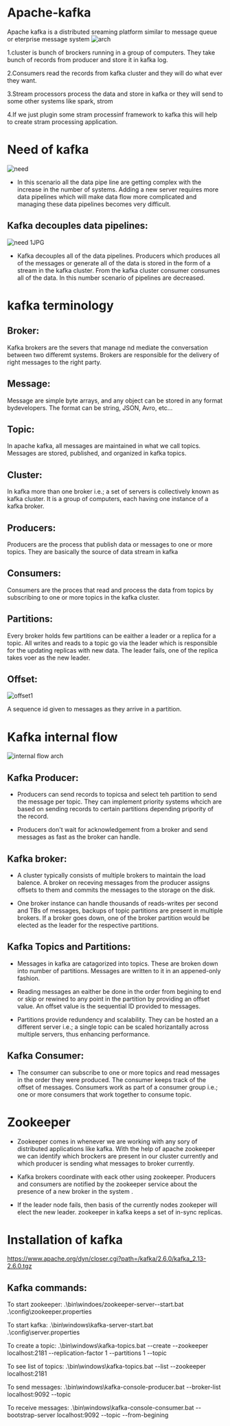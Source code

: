 # Apache-kafka
Apache kafka is a distributed sreaming platform similar to message queue or eterprise message system
![arch](https://user-images.githubusercontent.com/38941778/96096280-499d0f80-0eed-11eb-9aa3-104c97660d58.JPG)

1.cluster is bunch of brockers running in a group of computers. They take bunch of records from producer and store it in kafka log.

2.Consumers read the records from kafka cluster and they will do what ever they want. 

3.Stream processors process the data and store in kafka or they will send to some other systems like spark, strom

4.If we just plugin some stram processinf framework to kafka this will help to create stram processing application.

# Need of kafka

![need](https://user-images.githubusercontent.com/38941778/96377960-9cedb700-11a6-11eb-9ed4-b463e4dd7203.JPG)

* In this scenario all the data pipe line are getting complex with the increase in the number of systems. Adding a new server requires more data pipelines which will make data flow more complicated and managing these data pipelines becomes very difficult.

## Kafka decouples data pipelines:

![need 1JPG](https://user-images.githubusercontent.com/38941778/96378173-dffc5a00-11a7-11eb-8c1a-c5a159e3b561.JPG)

* Kafka decouples all of the data pipelines. Producers which produces all of the messages or generate all of the data is stored in the form of a stream in the kafka cluster. From the kafka cluster consumer consumes all of the data. In this number scenario of pipelines are decreased.

# kafka terminology
## Broker: 
Kafka brokers are the severs that manage nd mediate the conversation between two differemt systems. Brokers are responsible for the delivery of right messages to the right party.

## Message:
Message are simple byte arrays, and any object can be stored in any format bydevelopers. The format can be string, JSON, Avro, etc...

## Topic:
In apache kafka, all messages are maintained in what we call topics. Messages are stored, published, and organized in kafka topics.

## Cluster:
In kafka more than one broker i.e.; a set of servers is collectively known as kafka cluster. It is a group of computers, each having one instance of a kafka broker.

## Producers:
Producers are the process that publish data or messages to one or more topics. They are basically the source of data stream in kafka

## Consumers:
Consumers are the proces that read and process the data from topics by subscribing to one or more topics in the kafka cluster.

## Partitions:
Every broker holds few partitions can be eaither a leader or a replica for a topic. All writes and reads to a topic go via the leader which is responsible  for the updating replicas with new data. The leader fails, one of the replica takes  voer as the new leader.

## Offset:

![offset1](https://user-images.githubusercontent.com/38941778/96377592-336ca900-11a4-11eb-927a-0a85a5e871cb.JPG)

A sequence id given to messages as they arrive in a partition.

# Kafka internal flow

![internal flow arch](https://user-images.githubusercontent.com/38941778/96379108-dc1f0680-11ac-11eb-9444-fd5eeb69434a.png)

## Kafka Producer:
* Producers can send records to topicsa and select teh partition to send the message per topic. They can implement priority systems whcich are based on sending records to certain partitions depending pripority of the record.

* Producers don't wait for acknowledgement from a broker and send messages as fast as the broker can handle.

## Kafka broker:
* A cluster typically consists of multiple brokers to maintain the load balence. A broker on receving messages from the producer assigns offsets to them and commits the messages to the storage on the disk. 

* One broker instance can handle thousands of reads-writes per second and TBs of messages, backups of topic partitions are present in multiple brokers. If a broker goes down, one of the broker partition would be elected as the leader for the respective partitions.

## Kafka Topics and Partitions:
* Messages in kafka are catagorized into topics. These are broken down into number of partitions. Messages are written to it in an appened-only fashion.

* Reading messages an eaither be done in the order from begining to end or skip or rewined to any point in the partition by providing an offset value. An offset value is the sequential ID provided to messages. 

* Partitions provide redundency and scalability. They can be hosted an a different server i.e.; a single topic can be scaled horizantally across multiple servers, thus enhancing performance.

## Kafka Consumer:

* The consumer can subscribe to one or more topics and read messages in the order they were produced. The consumer keeps track of the offset of messages. Consumers work as part of a consumer group i.e.; one or more consumers that work together to consume topic.

# Zookeeper

* Zookeeper comes in whenever we are working with any sory of distributed applications like kafka. With the help of apache zookeeper we can identify which brockers are present in our cluster currently and which producer is sending what messages to broker currently.

* Kafka brokers coordinate with eack other using zookeeper. Producers and consumers are notified by the zookeeper service about the presence of a new broker in the system .

* If the leader node fails, then basis of the currently nodes zookeper will elect the new leader. zookeeper in kafka keeps a set of in-sync replicas.

# Installation of kafka 

https://www.apache.org/dyn/closer.cgi?path=/kafka/2.6.0/kafka_2.13-2.6.0.tgz

## Kafka commands:

 To start zookeeper: .\bin\windoes/zookeeper-server--start.bat .\config\zookeeper.properties

To start kafka: .\bin\windows\kafka-server-start.bat .\config\server.properties

To create a topic: .\bin\windows\kafka-topics.bat --create --zookeeper localhost:2181 --replication-factor 1 --partitions 1 --topic <topic name>
  
To see list of topics: .\bin\windows\kafka-topics.bat --list --zookeeper localhost:2181

To send messages: .\bin\windows\kafka-console-producer.bat --broker-list localhost:9092 --topic <topic name>

To receive messages: .\bin\windows\kafka-console-consumer.bat --bootstrap-server localhost:9092 --topic <topic name> --from-begining
  

